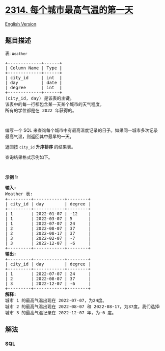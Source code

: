 # [2314. 每个城市最高气温的第一天](https://leetcode.cn/problems/the-first-day-of-the-maximum-recorded-degree-in-each-city)

[English Version](/solution/2300-2399/2314.The%20First%20Day%20of%20the%20Maximum%20Recorded%20Degree%20in%20Each%20City/README_EN.md)

## 题目描述

<p>表: <code>Weather</code></p>

<pre>
+-------------+------+
| Column Name | Type |
+-------------+------+
| city_id     | int  |
| day         | date |
| degree      | int  |
+-------------+------+
(city_id, day) 是该表的主键。
该表中的每一行都包含某一天某个城市的天气程度。
所有的学位都是在 2022 年获得的。
</pre>

<p>&nbsp;</p>

<p>编写一个 SQL 来查询每个城市中有最高温度记录的日子。如果同一城市多次记录最高气温，则返回其中最早的一天。</p>

<p>返回按 <code>city_id</code> <strong>升序排序&nbsp;</strong>的结果表。</p>

<p>查询结果格式示例如下。</p>

<p>&nbsp;</p>

<p><strong class="example">示例 1:</strong></p>

<pre>
<strong>输入:</strong> 
Weather 表:
+---------+------------+--------+
| city_id | day        | degree |
+---------+------------+--------+
| 1       | 2022-01-07 | -12    |
| 1       | 2022-03-07 | 5      |
| 1       | 2022-07-07 | 24     |
| 2       | 2022-08-07 | 37     |
| 2       | 2022-08-17 | 37     |
| 3       | 2022-02-07 | -7     |
| 3       | 2022-12-07 | -6     |
+---------+------------+--------+
<strong>输出:</strong> 
+---------+------------+--------+
| city_id | day        | degree |
+---------+------------+--------+
| 1       | 2022-07-07 | 24     |
| 2       | 2022-08-07 | 37     |
| 3       | 2022-12-07 | -6     |
+---------+------------+--------+
<strong>解释:</strong> 
城市 1 的最高气温出现在 2022-07-07，为24度。
城市 2 的最高气温出现在 2022-08-07 和 2022-08-17，为37度。我们选择较早的日期 (2022-08-07)。
城市 3 的最高气温记录在 2022-12-07 年，为-6 度。
</pre>

## 解法

### **SQL**

```sql

```
